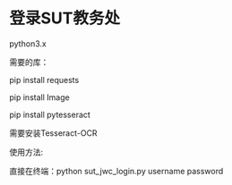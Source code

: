 # 登录SUT教务处

python3.x

需要的库：

pip install requests

pip install Image

pip install pytesseract

需要安装Tesseract-OCR

使用方法:

直接在终端：python sut_jwc_login.py username password
